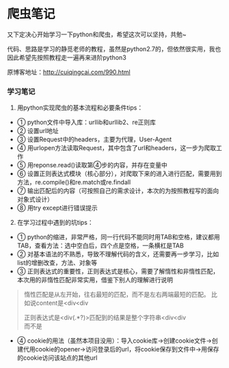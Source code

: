 # 爬虫笔记
又下定决心开始学习一下python和爬虫，希望这次可以坚持，共勉~

代码、思路是学习的静觅老师的教程，虽然是python2.7的，但依然很实用，我也因此希望先按照教程走一遍再来进阶python3

原博客地址：http://cuiqingcai.com/990.html

### 学习笔记
1. 用python实现爬虫的基本流程和必要条件tips：
- ① python文件中导入库：urllib和urllib2、re正则库
- ② 设置url地址
- ③ 设置Request中的headers，主要为代理，User-Agent
- ④ 用urlopen方法读取Request，其中包含了url和headers，这一步为爬取工作
- ⑤ 用reponse.read()读取第④步的内容，并存在变量中
- ⑥ 设置正则表达式模块（核心部分），对爬取下来的进入进行匹配，需要用到方法，re.compile()和re.match或re.findall
- ⑦ 输出匹配后的内容（可按照自己的需求设计，本次的为按照教程写的面向对象式设计）
- ⑧ 用try except进行错误提示

2. 在学习过程中遇到的坑tips：
- ① python的缩进，非常严格，同一行代码不能同时用TAB和空格，建议都用TAB，查看方法：选中空白后，四个点是空格，一条横杠是TAB
- ② 对基本语法的不熟悉，导致不理解代码的含义，还需要再一步学习，比如list的增删改查，方法、对象等
- ③ 正则表达式的重要性，正则表达式是核心，需要了解惰性和非惰性匹配，本次用的非惰性匹配非常实用，借鉴下别人的理解进行说明
> 惰性匹配是从左开始，往右最短的匹配，而不是左右两端最短的匹配。 比如说content是<div<div<div> 正则表达式是<div(.*?)>匹配到的结果是整个字符串<div<div<div>而不是<div>
- ④ cookie的用法（虽然本项目没用）：导入cookie库->创建cookie文件->创建代用cookie的opener->访问登录后的url，将cookie保存到文件中->用保存的cookie访问该站点的其他url
